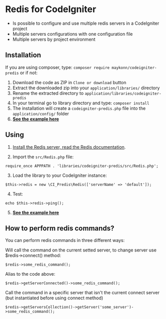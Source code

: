 # Redis for CodeIgniter
- Is possible to configure and use multiple redis servers in a CodeIgniter project
- Multiple servers configurations with one configuration file
- Multiple servers by project environment

## Installation
If you are using composer, type: `composer require maykonn/codeigniter-predis` or if not:

1) Download the code as ZIP in `Clone or download` button
2) Extract the downloaded zip into your `application/libraries/` directory
3) Rename the extracted directory to `application/libraries/codeigniter-predis`
4) In your terminal go to library directory and type: `composer install`
5) The installation will create a `codeigniter-predis.php` file into the `application/config/` folder
6) [**See the example here**](https://github.com/Maykonn/codeigniter-predis/blob/master/example/application/controllers/Welcome.php)

## Using
1) [Install the Redis server, read the Redis documentation](https://redis.io/).

2) Import the `src/Redis.php` file:
```
require_once APPPATH . 'libraries/codeigniter-predis/src/Redis.php';
```

3) Load the library to your CodeIgniter instance:
```
$this->redis = new \CI_Predis\Redis(['serverName' => 'default']);
```

4) Test:
```
echo $this->redis->ping();
```

5) [**See the example here**](https://github.com/Maykonn/codeigniter-predis/blob/master/example/application/controllers/Welcome.php)

## How to perform redis commands?
You can perform redis commands in three different ways:

Will call the command on the current setted server, to change server use $redis->connect() method:
```
$redis->some_redis_command();
```

Alias to the code above:
``` 
$redis->getServerConnected()->some_redis_command();
```

Call the command in a specific server that isn't the current connect server (but instantiated before using connect method)
```
$redis->getServersCollection()->getServer('some_server')->some_redis_command();
```